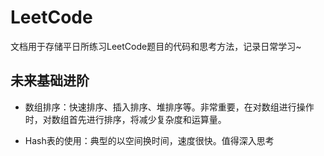 # LeetCode
文档用于存储平日所练习LeetCode题目的代码和思考方法，记录日常学习~

## 未来基础进阶

- 数组排序：快速排序、插入排序、堆排序等。非常重要，在对数组进行操作时，对数组首先进行排序，将减少复杂度和运算量。

- Hash表的使用：典型的以空间换时间，速度很快。值得深入思考
